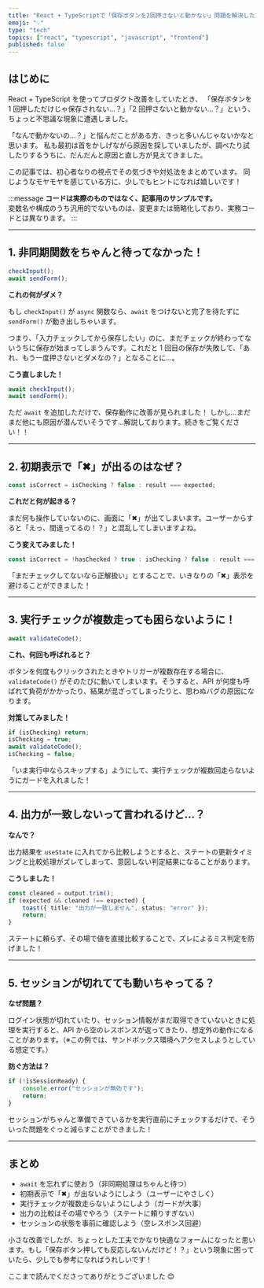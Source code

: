 ```yaml
---
title: "React + TypeScriptで「保存ボタンを2回押さないと動かない」問題を解決した方法"
emoji: "💡"
type: "tech"
topics: ["react", "typescript", "javascript", "frontend"]
published: false
---
```


## はじめに

React + TypeScript を使ってプロダクト改善をしていたとき、
「保存ボタンを 1 回押しただけじゃ保存されない…？」「2 回押さないと動かない…？」という、ちょっと不思議な現象に遭遇しました。

「なんで動かないの…？」と悩んだことがある方、きっと多いんじゃないかなと思います。
私も最初は首をかしげながら原因を探していましたが、調べたり試したりするうちに、だんだんと原因と直し方が見えてきました。

この記事では、初心者なりの視点でその気づきや対処法をまとめています。
同じようなモヤモヤを感じている方に、少しでもヒントになれば嬉しいです！

:::message
**コードは実際のものではなく、記事用のサンプルです。**  
変数名や構成のうち汎用的でないものは、変更または簡略化しており、実務コードとは異なります。
:::

---

## 1. 非同期関数をちゃんと待ってなかった！

```ts
checkInput();
await sendForm();
```

**これの何がダメ？**

もし `checkInput()` が `async` 関数なら、`await` をつけないと完了を待たずに `sendForm()` が動き出しちゃいます。

つまり、「入力チェックしてから保存したい」のに、まだチェックが終わってないうちに保存が始まってしまうんです。これだと 1 回目の保存が失敗して、「あれ、もう一度押さないとダメなの？」となることに…。

**こう直しました！**

```ts
await checkInput();
await sendForm();
```

ただ `await` を追加しただけで、保存動作に改善が見られました！
しかし...まだまだ他にも原因が潜んでいそうです...解説しております。続きをご覧ください！！

---

## 2. 初期表示で「✖」が出るのはなぜ？

```ts
const isCorrect = isChecking ? false : result === expected;
```

**これだと何が起きる？**

まだ何も操作していないのに、画面に「✖」が出てしまいます。ユーザーからすると「えっ、間違ってるの！？」と混乱してしまいますよね。

**こう変えてみました！**

```ts
const isCorrect = !hasChecked ? true : isChecking ? false : result === expected;
```

「まだチェックしてないなら正解扱い」とすることで、いきなりの「✖」表示を避けることができました！

---

## 3. 実行チェックが複数走っても困らないように！

```ts
await validateCode();
```

**これ、何回も呼ばれると？**

ボタンを何度もクリックされたときやトリガーが複数存在する場合に、`validateCode()` がそのたびに動いてしまいます。そうすると、API が何度も呼ばれて負荷がかかったり、結果が混ざってしまったりと、思わぬバグの原因になります。

**対策してみました！**

```ts
if (isChecking) return;
isChecking = true;
await validateCode();
isChecking = false;
```

「いま実行中ならスキップする」ようにして、実行チェックが複数回走らないようにガードを入れました！

---

## 4. 出力が一致しないって言われるけど…？

**なんで？**

出力結果を `useState` に入れてから比較しようとすると、ステートの更新タイミングと比較処理がズレてしまって、意図しない判定結果になることがあります。

**こうしました！**

```ts
const cleaned = output.trim();
if (expected && cleaned !== expected) {
	toast({ title: "出力が一致しません", status: "error" });
	return;
}
```

ステートに頼らず、その場で値を直接比較することで、ズレによるミス判定を防げました！

---

## 5. セッションが切れてても動いちゃってる？

**なぜ問題？**

ログイン状態が切れていたり、セッション情報がまだ取得できていないときに処理を実行すると、API から空のレスポンスが返ってきたり、想定外の動作になることがあります。（※この例では、サンドボックス環境へアクセスしようとしている想定です。）

**防ぐ方法は？**

```ts
if (!isSessionReady) {
	console.error("セッションが無効です");
	return;
}
```

セッションがちゃんと準備できているかを実行直前にチェックするだけで、そういった問題をぐっと減らすことができました！

---

## まとめ

- `await` を忘れずに使おう（非同期処理はちゃんと待つ）
- 初期表示で「✖」が出ないようにしよう（ユーザーにやさしく）
- 実行チェックが複数走らないようにしよう（ガードが大事）
- 出力の比較はその場でやろう（ステートに頼りすぎない）
- セッションの状態を事前に確認しよう（空レスポンス回避）

小さな改善でしたが、ちょっとした工夫でかなり快適なフォームになったと思います。もし「保存ボタン押しても反応しないんだけど！？」という現象に困っていたら、少しでも参考になればうれしいです！

ここまで読んでくださってありがとうございました 😊
